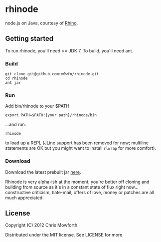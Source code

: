 # rhinode

node.js on Java, courtesy of [Rhino](http://www.mozilla.org/rhino/).

## Getting started

To run rhinode, you'll need >= JDK 7. To build, you'll need ant.

### Build

    git clone git@github.com:m0wfo/rhinode.git
    cd rhinode
    ant jar

### Run

Add bin/rhinode to your $PATH

    export PATH=$PATH:{your path}/rhinode/bin

...and run:

    rhinode

to load up a REPL (JLine support has been removed for now; multiline statements are OK but you might want to install `rlwrap` for more comfort).

### Download

Download the latest prebuilt jar [here](https://github.com/downloads/m0wfo/rhinode/rhinode.jar).

Rhinode is very alpha-ish at the moment; you're better off cloning and building from source as it's in a constant state of flux right now... constructive criticism, hate-mail, offers of love, money or patches are all much appreciated.

## License

Copyright (C) 2012 Chris Mowforth

Distributed under the MIT license. See LICENSE for more.
